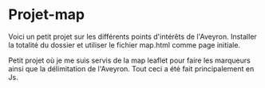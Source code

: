 # Projet-map
Voici un petit projet sur les différents points d'intérêts de l'Aveyron. Installer la totalité du dossier et utiliser le fichier map.html comme page initiale.

Petit projet où je me suis servis de la map leaflet pour faire les marqueurs ainsi que la délimitation de l'Aveyron. Tout ceci a été fait principalement en Js.
